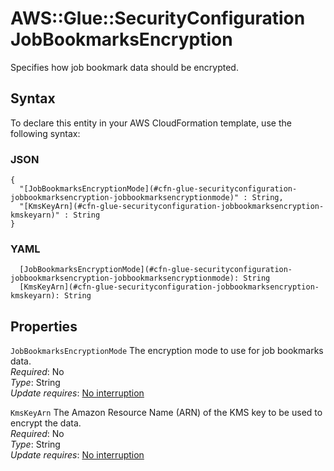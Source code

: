 # AWS::Glue::SecurityConfiguration JobBookmarksEncryption<a name="aws-properties-glue-securityconfiguration-jobbookmarksencryption"></a>

Specifies how job bookmark data should be encrypted\.

## Syntax<a name="aws-properties-glue-securityconfiguration-jobbookmarksencryption-syntax"></a>

To declare this entity in your AWS CloudFormation template, use the following syntax:

### JSON<a name="aws-properties-glue-securityconfiguration-jobbookmarksencryption-syntax.json"></a>

```
{
  "[JobBookmarksEncryptionMode](#cfn-glue-securityconfiguration-jobbookmarksencryption-jobbookmarksencryptionmode)" : String,
  "[KmsKeyArn](#cfn-glue-securityconfiguration-jobbookmarksencryption-kmskeyarn)" : String
}
```

### YAML<a name="aws-properties-glue-securityconfiguration-jobbookmarksencryption-syntax.yaml"></a>

```
  [JobBookmarksEncryptionMode](#cfn-glue-securityconfiguration-jobbookmarksencryption-jobbookmarksencryptionmode): String
  [KmsKeyArn](#cfn-glue-securityconfiguration-jobbookmarksencryption-kmskeyarn): String
```

## Properties<a name="aws-properties-glue-securityconfiguration-jobbookmarksencryption-properties"></a>

`JobBookmarksEncryptionMode`  <a name="cfn-glue-securityconfiguration-jobbookmarksencryption-jobbookmarksencryptionmode"></a>
The encryption mode to use for job bookmarks data\.  
*Required*: No  
*Type*: String  
*Update requires*: [No interruption](https://docs.aws.amazon.com/AWSCloudFormation/latest/UserGuide/using-cfn-updating-stacks-update-behaviors.html#update-no-interrupt)

`KmsKeyArn`  <a name="cfn-glue-securityconfiguration-jobbookmarksencryption-kmskeyarn"></a>
The Amazon Resource Name \(ARN\) of the KMS key to be used to encrypt the data\.  
*Required*: No  
*Type*: String  
*Update requires*: [No interruption](https://docs.aws.amazon.com/AWSCloudFormation/latest/UserGuide/using-cfn-updating-stacks-update-behaviors.html#update-no-interrupt)